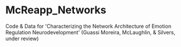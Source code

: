 # McReapp_Networks
Code & Data for 'Characterizing the Network Architecture of Emotion 
Regulation 
Neurodevelopment' (Guassi Moreira, McLaughlin, &amp; Silvers, under review)
